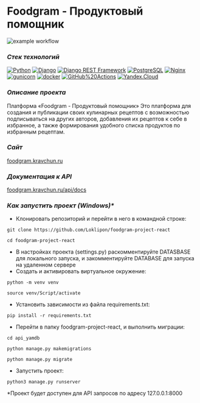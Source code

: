 # Foodgram - Продуктовый помощник
![example workflow](https://github.com/Loklipon/foodgram-project-react/actions/workflows/foodgram_workflow.yml/badge.svg)  

### _Стек технологий_
[![Python](https://img.shields.io/badge/-Python-464646?style=flat-square&logo=Python)](https://www.python.org/)
[![Django](https://img.shields.io/badge/-Django-464646?style=flat-square&logo=Django)](https://www.djangoproject.com/)
[![Django REST Framework](https://img.shields.io/badge/-Django%20REST%20Framework-464646?style=flat-square&logo=Django%20REST%20Framework)](https://www.django-rest-framework.org/)
[![PostgreSQL](https://img.shields.io/badge/-PostgreSQL-464646?style=flat-square&logo=PostgreSQL)](https://www.postgresql.org/)
[![Nginx](https://img.shields.io/badge/-NGINX-464646?style=flat-square&logo=NGINX)](https://nginx.org/ru/)
[![gunicorn](https://img.shields.io/badge/-gunicorn-464646?style=flat-square&logo=gunicorn)](https://gunicorn.org/)
[![docker](https://img.shields.io/badge/-Docker-464646?style=flat-square&logo=docker)](https://www.docker.com/)
[![GitHub%20Actions](https://img.shields.io/badge/-GitHub%20Actions-464646?style=flat-square&logo=GitHub%20actions)](https://github.com/features/actions)
[![Yandex.Cloud](https://img.shields.io/badge/-Yandex.Cloud-464646?style=flat-square&logo=Yandex.Cloud)](https://cloud.yandex.ru/)

### _Описание проекта_
Платформа «Foodgram - Продуктовый помощник»
Это платформа для создания и публикации своих кулинарных рецептов с возможностью подписываться на других авторов, добавления их рецептов к себе в избранное, а также формирования удобного списка продуктов по избранным рецептам.

### _Сайт_
[foodgram.kravchun.ru](foodgram.kravchun.ru)

### _Документация к API_
[foodgram.kravchun.ru/api/docs](foodgram.kravchun.ru/api/docs)

### _Как запустить проект (Windows)*_ 
* Клонировать репозиторий и перейти в него в командной строке:
```
git clone https://github.com/Loklipon/foodgram-project-react
```
```
cd foodgram-project-react
```
* В настройках проекта (settings.py) раскомментируйте DATASBASE для локального запуска, и закомментируйте DATABASE для запуска на удаленном сервере
* Создать и активировать виртуальное окружение:
```
python -m venv venv
```
```
source venv/Script/activate
```
* Установить зависимости из файла requirements.txt:
```
pip install -r requirements.txt
```
* Перейти в папку foodgram-project-react, и выполнить миграции:
```
cd api_yamdb
```
```
python manage.py makemigrations
```
```
python manage.py migrate
```
* Запустить проект:
```
python3 manage.py runserver
```
*Проект будет доступен для API запросов по адресу 127.0.0.1:8000